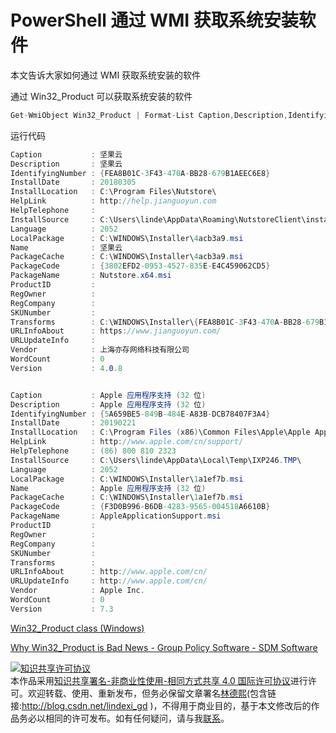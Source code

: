 
# PowerShell 通过 WMI 获取系统安装软件

本文告诉大家如何通过 WMI 获取系统安装的软件

<!--more-->



<!-- 标签：PowerShell,WMI -->

通过 Win32_Product 可以获取系统安装的软件

```csharp
Get-WmiObject Win32_Product | Format-List Caption,Description,IdentifyingNumber,InstallDate,InstallLocation,HelpLink,HelpTelephone,InstallSource,Language,LocalPackage,Name,PackageCache,PackageCode,PackageName,ProductID,RegOwner,RegCompany,SKUNumber,Transforms,URLInfoAbout,URLUpdateInfo,Vendor,WordCount,Version
```

运行代码

```csharp
Caption           : 坚果云
Description       : 坚果云
IdentifyingNumber : {FEA8B01C-3F43-470A-BB28-679B1AEEC6E8}
InstallDate       : 20180305
InstallLocation   : C:\Program Files\Nutstore\
HelpLink          : http://help.jianguoyun.com
HelpTelephone     :
InstallSource     : C:\Users\linde\AppData\Roaming\NutstoreClient\install\AEEC6E8\
Language          : 2052
LocalPackage      : C:\WINDOWS\Installer\4acb3a9.msi
Name              : 坚果云
PackageCache      : C:\WINDOWS\Installer\4acb3a9.msi
PackageCode       : {3802EFD2-0953-4527-835E-E4C459062CD5}
PackageName       : Nutstore.x64.msi
ProductID         :
RegOwner          :
RegCompany        :
SKUNumber         :
Transforms        : C:\WINDOWS\Installer\{FEA8B01C-3F43-470A-BB28-679B1AEEC6E8}\Nutstore.mst
URLInfoAbout      : https://www.jianguoyun.com/
URLUpdateInfo     :
Vendor            : 上海亦存网络科技有限公司
WordCount         : 0
Version           : 4.0.8


Caption           : Apple 应用程序支持 (32 位)
Description       : Apple 应用程序支持 (32 位)
IdentifyingNumber : {5A659BE5-849B-484E-A83B-DCB78407F3A4}
InstallDate       : 20190221
InstallLocation   : C:\Program Files (x86)\Common Files\Apple\Apple Application Support
HelpLink          : http://www.apple.com/cn/support/
HelpTelephone     : (86) 800 810 2323
InstallSource     : C:\Users\linde\AppData\Local\Temp\IXP246.TMP\
Language          : 2052
LocalPackage      : C:\WINDOWS\Installer\1a1ef7b.msi
Name              : Apple 应用程序支持 (32 位)
PackageCache      : C:\WINDOWS\Installer\1a1ef7b.msi
PackageCode       : {F3D0B996-B6DB-4283-9565-004518A6610B}
PackageName       : AppleApplicationSupport.msi
ProductID         :
RegOwner          :
RegCompany        :
SKUNumber         :
Transforms        :
URLInfoAbout      : http://www.apple.com/cn/
URLUpdateInfo     : http://www.apple.com/cn/
Vendor            : Apple Inc.
WordCount         : 0
Version           : 7.3
```

[Win32_Product class (Windows)](https://msdn.microsoft.com/en-us/library/aa394378(v=vs.85).aspx )

[Why Win32_Product is Bad News - Group Policy Software - SDM Software](https://sdmsoftware.com/group-policy-blog/wmi/why-win32_product-is-bad-news/ )





<a rel="license" href="http://creativecommons.org/licenses/by-nc-sa/4.0/"><img alt="知识共享许可协议" style="border-width:0" src="https://licensebuttons.net/l/by-nc-sa/4.0/88x31.png" /></a><br />本作品采用<a rel="license" href="http://creativecommons.org/licenses/by-nc-sa/4.0/">知识共享署名-非商业性使用-相同方式共享 4.0 国际许可协议</a>进行许可。欢迎转载、使用、重新发布，但务必保留文章署名[林德熙](http://blog.csdn.net/lindexi_gd)(包含链接:http://blog.csdn.net/lindexi_gd )，不得用于商业目的，基于本文修改后的作品务必以相同的许可发布。如有任何疑问，请与我[联系](mailto:lindexi_gd@163.com)。